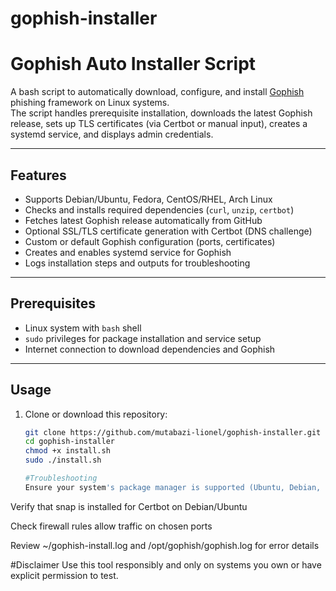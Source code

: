 # gophish-installer

# Gophish Auto Installer Script

A bash script to automatically download, configure, and install [Gophish](https://getgophish.com/) phishing framework on Linux systems.  
The script handles prerequisite installation, downloads the latest Gophish release, sets up TLS certificates (via Certbot or manual input), creates a systemd service, and displays admin credentials.

---

## Features

- Supports Debian/Ubuntu, Fedora, CentOS/RHEL, Arch Linux
- Checks and installs required dependencies (`curl`, `unzip`, `certbot`)
- Fetches latest Gophish release automatically from GitHub
- Optional SSL/TLS certificate generation with Certbot (DNS challenge)
- Custom or default Gophish configuration (ports, certificates)
- Creates and enables systemd service for Gophish
- Logs installation steps and outputs for troubleshooting

---

## Prerequisites

- Linux system with `bash` shell
- `sudo` privileges for package installation and service setup
- Internet connection to download dependencies and Gophish

---

## Usage

1. Clone or download this repository:

   ```bash
   git clone https://github.com/mutabazi-lionel/gophish-installer.git
   cd gophish-installer
   chmod +x install.sh
   sudo ./install.sh

   #Troubleshooting
   Ensure your system's package manager is supported (Ubuntu, Debian, Fedora, CentOS, Arch)
   ```

Verify that snap is installed for Certbot on Debian/Ubuntu

Check firewall rules allow traffic on chosen ports

Review ~/gophish-install.log and /opt/gophish/gophish.log for error details

#Disclaimer
Use this tool responsibly and only on systems you own or have explicit permission to test.
